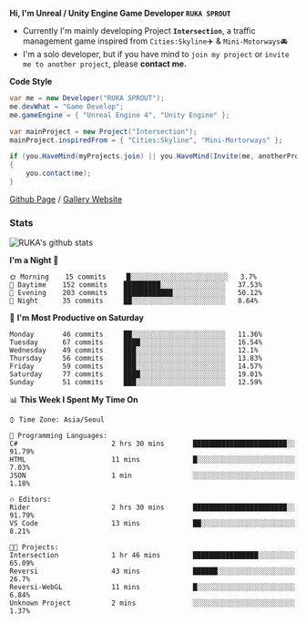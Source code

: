 **Hi, I'm Unreal / Unity Engine Game Developer `RUKA SPROUT`**

- Currently I'm mainly developing Project **`Intersection`**, a traffic management game inspired from `Cities:Skyline`✈️ & `Mini-Motorways`🚘
- I'm a solo developer, but if you have mind to `join my project` or `invite me to another project`, please **contact me.**

**Code Style**

```csharp
var me = new Developer("RUKA SPROUT");
me.devWhat = "Game Develop";
me.gameEngine = { "Unreal Engine 4", "Unity Engine" };
```

```csharp
var mainProject = new Project("Intersection");
mainProject.inspiredFrom = { "Cities:Skyline", "Mini-Mortorways" };

if (you.HaveMind(myProjects.join) || you.HaveMind(Invite(me, anotherProject)))
{
    you.contact(me);
}
```

[Github Page](https://lutca1320.github.io/) / [Gallery Website](https://rukasp.xyz/)

### Stats

![RUKA's github stats](https://github-readme-stats.vercel.app/api?username=lutca1320&theme=dracula&show_icons=true&include_all_commits=true&count_private=true&hide=contribs,prs)

<!--START_SECTION:waka-->
**I'm a Night 🦉** 

```text
🌞 Morning    15 commits     █░░░░░░░░░░░░░░░░░░░░░░░░   3.7% 
🌆 Daytime    152 commits    █████████░░░░░░░░░░░░░░░░   37.53% 
🌃 Evening    203 commits    ████████████░░░░░░░░░░░░░   50.12% 
🌙 Night      35 commits     ██░░░░░░░░░░░░░░░░░░░░░░░   8.64%

```
📅 **I'm Most Productive on Saturday** 

```text
Monday       46 commits     ██░░░░░░░░░░░░░░░░░░░░░░░   11.36% 
Tuesday      67 commits     ████░░░░░░░░░░░░░░░░░░░░░   16.54% 
Wednesday    49 commits     ███░░░░░░░░░░░░░░░░░░░░░░   12.1% 
Thursday     56 commits     ███░░░░░░░░░░░░░░░░░░░░░░   13.83% 
Friday       59 commits     ███░░░░░░░░░░░░░░░░░░░░░░   14.57% 
Saturday     77 commits     ████░░░░░░░░░░░░░░░░░░░░░   19.01% 
Sunday       51 commits     ███░░░░░░░░░░░░░░░░░░░░░░   12.59%

```


📊 **This Week I Spent My Time On** 

```text
⌚︎ Time Zone: Asia/Seoul

💬 Programming Languages: 
C#                       2 hrs 30 mins       ███████████████████████░░   91.79% 
HTML                     11 mins             █░░░░░░░░░░░░░░░░░░░░░░░░   7.03% 
JSON                     1 min               ░░░░░░░░░░░░░░░░░░░░░░░░░   1.18%

🔥 Editors: 
Rider                    2 hrs 30 mins       ███████████████████████░░   91.79% 
VS Code                  13 mins             ██░░░░░░░░░░░░░░░░░░░░░░░   8.21%

🐱‍💻 Projects: 
Intersection             1 hr 46 mins        ████████████████░░░░░░░░░   65.09% 
Reversi                  43 mins             ██████░░░░░░░░░░░░░░░░░░░   26.7% 
Reversi-WebGL            11 mins             █░░░░░░░░░░░░░░░░░░░░░░░░   6.84% 
Unknown Project          2 mins              ░░░░░░░░░░░░░░░░░░░░░░░░░   1.37%

```


<!--END_SECTION:waka-->
